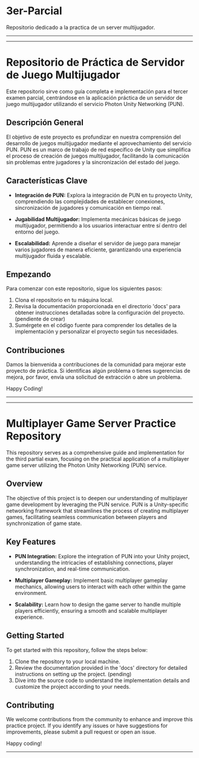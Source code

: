 # 3er-Parcial
 Repositorio dedicado a la practica de un server multijugador.

 -------------------------

--------------------------

# Repositorio de Práctica de Servidor de Juego Multijugador

Este repositorio sirve como guía completa e implementación para el tercer examen parcial, centrándose en la aplicación práctica de un servidor de juego multijugador utilizando el servicio Photon Unity Networking (PUN).

## Descripción General

El objetivo de este proyecto es profundizar en nuestra comprensión del desarrollo de juegos multijugador mediante el aprovechamiento del servicio PUN. PUN es un marco de trabajo de red específico de Unity que simplifica el proceso de creación de juegos multijugador, facilitando la comunicación sin problemas entre jugadores y la sincronización del estado del juego.

## Características Clave

- **Integración de PUN:** Explora la integración de PUN en tu proyecto Unity, comprendiendo las complejidades de establecer conexiones, sincronización de jugadores y comunicación en tiempo real.

- **Jugabilidad Multijugador:** Implementa mecánicas básicas de juego multijugador, permitiendo a los usuarios interactuar entre sí dentro del entorno del juego.

- **Escalabilidad:** Aprende a diseñar el servidor de juego para manejar varios jugadores de manera eficiente, garantizando una experiencia multijugador fluida y escalable.

## Empezando

Para comenzar con este repositorio, sigue los siguientes pasos:

1. Clona el repositorio en tu máquina local.
2. Revisa la documentación proporcionada en el directorio 'docs' para obtener instrucciones detalladas sobre la configuración del proyecto. (pendiente de crear)
3. Sumérgete en el código fuente para comprender los detalles de la implementación y personalizar el proyecto según tus necesidades.

## Contribuciones

Damos la bienvenida a contribuciones de la comunidad para mejorar este proyecto de práctica. Si identificas algún problema o tienes sugerencias de mejora, por favor, envía una solicitud de extracción o abre un problema.

Happy Coding!

--------------------------

--------------------------

# Multiplayer Game Server Practice Repository

This repository serves as a comprehensive guide and implementation for the third partial exam, focusing on the practical application of a multiplayer game server utilizing the Photon Unity Networking (PUN) service.

## Overview

The objective of this project is to deepen our understanding of multiplayer game development by leveraging the PUN service. PUN is a Unity-specific networking framework that streamlines the process of creating multiplayer games, facilitating seamless communication between players and synchronization of game state.

## Key Features

- **PUN Integration:** Explore the integration of PUN into your Unity project, understanding the intricacies of establishing connections, player synchronization, and real-time communication.

- **Multiplayer Gameplay:** Implement basic multiplayer gameplay mechanics, allowing users to interact with each other within the game environment.

- **Scalability:** Learn how to design the game server to handle multiple players efficiently, ensuring a smooth and scalable multiplayer experience.

## Getting Started

To get started with this repository, follow the steps below:

1. Clone the repository to your local machine.
2. Review the documentation provided in the 'docs' directory for detailed instructions on setting up the project. (pending)
3. Dive into the source code to understand the implementation details and customize the project according to your needs.

## Contributing

We welcome contributions from the community to enhance and improve this practice project. If you identify any issues or have suggestions for improvements, please submit a pull request or open an issue.

Happy coding!

--------------------------